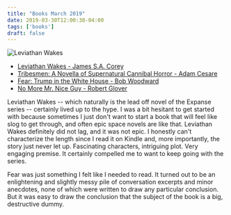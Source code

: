 ```yaml
---
title: "Books March 2019"
date: 2019-03-30T12:00:38-04:00
tags: ['books']
draft: false
---
```


![Leviathan Wakes](https://images-na.ssl-images-amazon.com/images/I/51%2BEaerSnvL.jpg)

* [Leviathan Wakes - James S.A. Corey](https://www.amazon.com/gp/product/B0047Y171G/ref=kinw_myk_ro_title)
* [Tribesmen: A Novella of Supernatural Cannibal Horror - Adam Cesare](https://www.amazon.com/gp/product/B07MJBY6V4/ref=kinw_myk_ro_title)
* [Fear: Trump in the White House - Bob Woodward](https://www.amazon.com/Fear-Trump-White-Bob-Woodward-ebook/dp/B075RV48W3/ref=tmm_kin_swatch_0?_encoding=UTF8&qid=&sr=)
* [No More Mr. Nice Guy - Robert Glover](https://www.amazon.com/No-More-Mr-Nice-Guy-ebook/dp/B004C438CW/ref=sr_1_1?qid=1554144116&refinements=p_27%3ARobert+Glover&s=digital-text&sr=1-1&text=Robert+Glover)

Leviathan Wakes -- which naturally is the lead off novel of the Expanse series -- certainly lived up to the hype. I was a bit hesitant to get started with because sometimes I just don't want to start a book that will feel like slog to get through, and often epic space novels are like that. Leviathan Wakes definitely did not lag, and it was not epic. I honestly can't characterize the length since I read it on Kindle and, more importantly, the story just never let up. Fascinating characters, intriguing plot. Very engaging premise. It certainly compelled me to want to keep going with the series.

Fear was just something I felt like I needed to read. It turned out to be an enlightening and slightly messy pile of conversation excerpts and minor anecdotes, none of which were written to draw any particular conclusion. But it was easy to draw the conclusion that the subject of the book is a big, destructive dummy.



